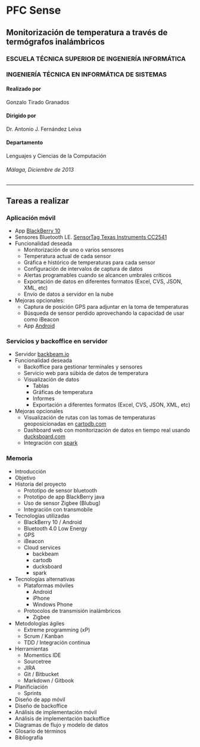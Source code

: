 PFC Sense
=========

Monitorización de temperatura a través de termógrafos inalámbricos
------------------------------------------------------------------

### ESCUELA TÉCNICA SUPERIOR DE INGENIERÍA INFORMÁTICA


### INGENIERÍA TÉCNICA EN INFORMÁTICA DE SISTEMAS


#### Realizado por ####
Gonzalo Tirado Granados


#### Dirigido por ####
Dr. Antonio J. Fernández Leiva


#### Departamento ####
Lenguajes y Ciencias de la Computación


###### Málaga, Diciembre de 2013 ######


----------



## Tareas a realizar ##

### Aplicación móvil ###
- App [BlackBerry 10](https://developer.blackberry.com/native/)
- Sensores Bluetooth LE. [SensorTag Texas Instruments CC2541](http://www.ti.com/tool/cc2541dk-sensor)
- Funcionalidad deseada
	- Monitorización de uno o varios sensores
	- Temperatura actual de cada sensor
	- Gráfica e histórico de temperaturas para cada sensor
	- Configuración de intervalos de captura de datos
	- Alertas programables cuando se alcancen umbrales críticos
	- Exportación de datos en diferentes formatos (Excel, CVS, JSON, XML, etc)
	- Envío de datos a servidor en la nube
- Mejoras opcionales:
	- Captura de posición GPS para adjuntar en la toma de temperaturas
	- Búsqueda de sensor perdido aprovechando la capacidad de usar como iBeacon
	- App [Android](http://developer.android.com/index.html)

### Servicios y backoffice en servidor ###
- Servidor [backbeam.io](http://backbeam.io/)
- Funcionalidad deseada
	- Backoffice para gestionar terminales y sensores
	- Servicio web para súbida de datos de temperatura
	- Visualización de datos
		- Tablas
		- Gráficas de temperatura
		- Informes
		- Exportación a diferentes formatos (Excel, CVS, JSON, XML, etc)
- Mejoras opcionales
	- Visualización de rutas con las tomas de temperaturas geoposicionadas en [cartodb.com](http://cartodb.com/)
	- Dashboard web con monitorización de datos en tiempo real usando [ducksboard.com](https://ducksboard.com)
	- Integración con [spark](https://www.spark.io/)

### Memoria ###
- Introducción
- Objetivo
- Historia del proyecto
	- Prototipo de sensor bluetooth
	- Prototipo de app BlackBerry java
	- Uso de sensor Zigbee (Blubug)
	- Integración con transmobile
- Tecnologías utilizadas
	- BlackBerry 10 / Android
	- Bluetooth 4.0 Low Energy
	- GPS
	- iBeacon
	- Cloud services
		- backbeam
		- cartodb
		- ducksboard
		- spark
- Tecnologías alternativas
	- Plataformas móviles
		- Android
		- iPhone
		- Windows Phone
	- Protocolos de transmisión inalámbricos
		- Zigbee
- Metodologías ágiles
	- Extreme programming (xP)
	- Scrum / Kanban
	- TDD / Integración continua
- Herramientas
	- Momentics IDE
	- Sourcetree
	- JIRA
	- Git / Bitbucket
	- Markdown / Gitbook
- Planificiación
	- Sprints
- Diseño de app móvil
- Diseño de backoffice
- Análisis de implementación móvil
- Análisis de implementación backoffice
- Diagramas de flujo y modelo de datos
- Glosario de términos
- Bibliografía





